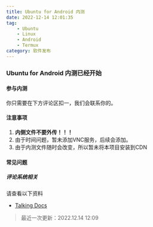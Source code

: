 ```yaml
---
title: Ubuntu for Android 内测
date: 2022-12-14 12:01:35
tag: 
    - Ubuntu
    - Linux
    - Android
    - Termux
category: 软件发布
---
```

### Ubuntu for Android 内测已经开始
#### 参与内测
你只需要在下方评论区扣一，我们会联系你的。

#### 注意事项
1. **内侧文件不要外传！！！**
2. 由于时间问题，暂未添加VNC服务，后续会添加。
3. 由于内测文件随时会改变，所以暂未将本项目安装到CDN

#### 常见问题
##### 评论系统相关
请查看以下资料

- [Talking Docs](/docs/talking/)

> 最近一次更新：2022.12.14 12:09